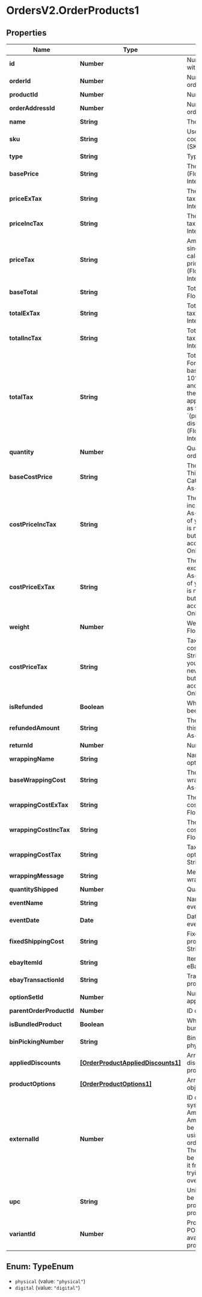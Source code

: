 # OrdersV2.OrderProducts1

## Properties
Name | Type | Description | Notes
------------ | ------------- | ------------- | -------------
**id** | **Number** | Numeric ID of this product within this order. | [optional] 
**orderId** | **Number** | Numeric ID of the associated order. | [optional] 
**productId** | **Number** | Numeric ID of the product. | [optional] 
**orderAddressId** | **Number** | Numeric ID of the associated order address. | [optional] 
**name** | **String** | The product name. | [optional] 
**sku** | **String** | User-defined product code/stock keeping unit (SKU). | [optional] 
**type** | **String** | Type of product | [optional] 
**basePrice** | **String** | The product&#x27;s base price. (Float, Float-As-String, Integer) | [optional] 
**priceExTax** | **String** | The product’s price excluding tax. (Float, Float-As-String, Integer) | [optional] 
**priceIncTax** | **String** | The product’s price including tax. (Float, Float-As-String, Integer) | [optional] 
**priceTax** | **String** | Amount of tax applied to a single product.  Price tax is calculated as: &#x60;price_tax &#x3D; price_inc_tax - price_ex_tax&#x60;  (Float, Float-As-String, Integer) | [optional] 
**baseTotal** | **String** | Total base price. (Float, Float-As-String, Integer) | [optional] 
**totalExTax** | **String** | Total base price excluding tax. (Float, Float-As-String, Integer) | [optional] 
**totalIncTax** | **String** | Total base price including tax. (Float, Float-As-String, Integer) | [optional] 
**totalTax** | **String** | Total tax applied to products. For example, if quantity if 2, base price is 5 and tax rate is 10%. price_tax will be $.50 and total_tax will be $1.00.  If there is a manual discount applied total_tax is calcuted as the following: &#x60;(price_ex_tax - discount)*tax_rate&#x3D;total_tax&#x60;. (Float, Float-As-String, Integer) | [optional] 
**quantity** | **Number** | Quantity of the product ordered. | [optional] 
**baseCostPrice** | **String** | The product&#x27;s cost price.  This can be set using the Catalog API. (Float, Float-As-String, Integer) Read Only | [optional] 
**costPriceIncTax** | **String** | The product&#x27;s cost price including tax. (Float, Float-As-String, Integer) The cost of your products to you; this is never shown to customers, but can be used for accounting purposes. Read Only | [optional] 
**costPriceExTax** | **String** | The products cost price excluding tax. (Float, Float-As-String, Integer) The cost of your products to you; this is never shown to customers, but can be used for accounting purposes. Read Only | [optional] 
**weight** | **Number** | Weight of the product. (Float, Float-As-String, Integer) | [optional] 
**costPriceTax** | **String** | Tax applied to the product’s cost price. (Float, Float-As-String, Integer) The cost of your products to you; this is never shown to customers, but can be used for accounting purposes. Read Only | [optional] 
**isRefunded** | **Boolean** | Whether the product has been refunded. | [optional] 
**refundedAmount** | **String** | The amount refunded from this transaction. (Float, Float-As-String, Integer) | [optional] 
**returnId** | **Number** | Numeric ID for the refund. | [optional] 
**wrappingName** | **String** | Name of gift-wrapping option | [optional] 
**baseWrappingCost** | **String** | The value of the base wrapping cost. (Float, Float-As-String, Integer) | [optional] 
**wrappingCostExTax** | **String** | The value of the wrapping cost, excluding tax. (Float, Float-As-String, Integer) | [optional] 
**wrappingCostIncTax** | **String** | The value of the wrapping cost, including tax. (Float, Float-As-String, Integer) | [optional] 
**wrappingCostTax** | **String** | Tax applied to gift-wrapping option. (Float, Float-As-String, Integer) | [optional] 
**wrappingMessage** | **String** | Message to accompany gift-wrapping option. | [optional] 
**quantityShipped** | **Number** | Quantity of this item shipped. | [optional] 
**eventName** | **String** | Name of promotional event/delivery date. | [optional] 
**eventDate** | **Date** | Date of the promotional event/scheduled delivery. | [optional] 
**fixedShippingCost** | **String** | Fixed shipping cost for this product. (Float, Float-As-String, Integer) | [optional] 
**ebayItemId** | **String** | Item ID for this product on eBay. | [optional] 
**ebayTransactionId** | **String** | Transaction ID for this product on eBay. | [optional] 
**optionSetId** | **Number** | Numeric ID of the option set applied to the product. | [optional] 
**parentOrderProductId** | **Number** | ID of a parent product. | [optional] 
**isBundledProduct** | **Boolean** | Whether this product is bundled with other products. | [optional] 
**binPickingNumber** | **String** | Bin picking number for the physical product. | [optional] 
**appliedDiscounts** | [**[OrderProductAppliedDiscounts1]**](OrderProductAppliedDiscounts1.md) | Array of objects containing discounts applied to the product. | [optional] 
**productOptions** | [**[OrderProductOptions1]**](OrderProductOptions1.md) | Array of product option objects. | [optional] 
**externalId** | **Number** | ID of the order in another system. For example, the Amazon Order ID if this is an Amazon order.This field can be updated in a /POST, but using a /PUT to update the order will return a 400 error. The field &#x27;external_id&#x27; cannot be written to. Please remove it from your request before trying again. It can not be overwritten once set. | [optional] 
**upc** | **String** | Universal Product Code. Can be written to for custom products and catalog products. | [optional] 
**variantId** | **Number** | Products &#x60;variant_id&#x60;. PUT or POST. This field is not available for custom products. | [optional] 

<a name="TypeEnum"></a>
## Enum: TypeEnum

* `physical` (value: `"physical"`)
* `digital` (value: `"digital"`)

